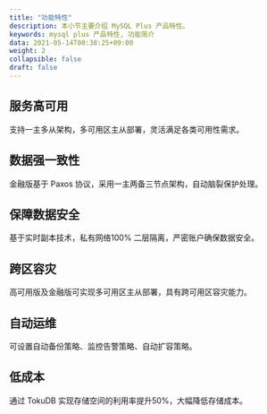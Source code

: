 ```yaml
---
title: "功能特性"
description: 本小节主要介绍 MySQL Plus 产品特性。 
keywords: mysql plus 产品特性, 功能简介 
data: 2021-05-14T00:38:25+09:00
weight: 2
collapsible: false
draft: false
---
```




## 服务高可用

支持一主多从架构，多可用区主从部署，灵活满足各类可用性需求。

## 数据强一致性

金融版基于 Paxos 协议，采用一主两备三节点架构，自动脑裂保护处理。

## 保障数据安全

基于实时副本技术，私有网络100% 二层隔离，严密账户确保数据安全。

## 跨区容灾

高可用版及金融版可实现多可用区主从部署，具有跨可用区容灾能力。

## 自动运维

可设置自动备份策略、监控告警策略、自动扩容策略。

## 低成本

通过 TokuDB 实现存储空间的利用率提升50%，大幅降低存储成本。
